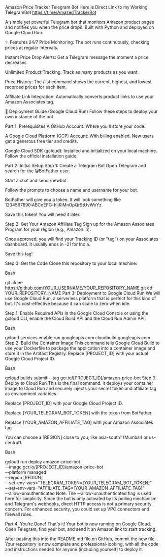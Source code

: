Amazon Price Tracker Telegram Bot
Here is Direct LInk to my Working TelegramBot
https://t.me/AmazedTrackerBot

A simple yet powerful Telegram bot that monitors Amazon product pages and notifies you when the price drops. Built with Python and deployed on Google Cloud Run.

✨ Features
24/7 Price Monitoring: The bot runs continuously, checking prices at regular intervals.

Instant Price Drop Alerts: Get a Telegram message the moment a price decreases.

Unlimited Product Tracking: Track as many products as you want.

Price History: The /list command shows the current, highest, and lowest recorded prices for each item.

Affiliate Link Integration: Automatically converts product links to use your Amazon Associates tag.

🚀 Deployment Guide (Google Cloud Run)
Follow these steps to deploy your own instance of the bot.

Part 1: Prerequisites
A GitHub Account: Where you'll store your code.

A Google Cloud Platform (GCP) Account: With billing enabled. New users get a generous free tier and credits.

Google Cloud SDK (gcloud): Installed and initialized on your local machine. Follow the official installation guide.

Part 2: Initial Setup
Step 1: Create a Telegram Bot
Open Telegram and search for the @BotFather user.

Start a chat and send /newbot.

Follow the prompts to choose a name and username for your bot.

BotFather will give you a token. It will look something like 1234567890:ABCdEFG-hIjKlMnOpQrStUvWxYz.

Save this token! You will need it later.

Step 2: Get Your Amazon Affiliate Tag
Sign up for the Amazon Associates Program for your region (e.g., Amazon.in).

Once approved, you will find your Tracking ID (or "tag") on your Associates dashboard. It usually ends in -21 for India.

Save this tag!

Step 3: Get the Code
Clone this repository to your local machine:

Bash

git clone https://github.com/YOUR_USERNAME/YOUR_REPOSITORY_NAME.git
cd YOUR_REPOSITORY_NAME
Part 3: Deployment to Google Cloud Run
We will use Google Cloud Run, a serverless platform that is perfect for this kind of bot. It's cost-effective because it can scale to zero when idle.

Step 1: Enable Required APIs
In the Google Cloud Console or using the gcloud CLI, enable the Cloud Build API and the Cloud Run Admin API.

Bash

gcloud services enable run.googleapis.com cloudbuild.googleapis.com
Step 2: Build the Container Image
This command tells Google Cloud Build to use your Dockerfile to package the application into a container image and store it in the Artifact Registry. Replace [PROJECT_ID] with your actual Google Cloud Project ID.

Bash

gcloud builds submit --tag gcr.io/[PROJECT_ID]/amazon-price-bot
Step 3: Deploy to Cloud Run
This is the final command. It deploys your container image to Cloud Run and securely injects your secret token and affiliate tag as environment variables.

Replace [PROJECT_ID] with your Google Cloud Project ID.

Replace [YOUR_TELEGRAM_BOT_TOKEN] with the token from BotFather.

Replace [YOUR_AMAZON_AFFILIATE_TAG] with your Amazon Associates tag.

You can choose a [REGION] close to you, like asia-south1 (Mumbai) or us-central1.

Bash

gcloud run deploy amazon-price-bot \
  --image gcr.io/[PROJECT_ID]/amazon-price-bot \
  --platform managed \
  --region [REGION] \
  --set-env-vars="TELEGRAM_TOKEN=[YOUR_TELEGRAM_BOT_TOKEN]" \
  --set-env-vars="AFFILIATE_TAG=[YOUR_AMAZON_AFFILIATE_TAG]" \
  --allow-unauthenticated
Note: The --allow-unauthenticated flag is used here for simplicity. Since the bot is only activated by its polling mechanism and Telegram's webhooks, direct HTTP access is not a primary security concern. For enhanced security, you could set up VPC connectors and firewall rules.

Part 4: You're Done!
That's it! Your bot is now running on Google Cloud. Open Telegram, find your bot, and send it an Amazon link to start tracking.

After pasting this into the README.md file on GitHub, commit the new file. Your repository is now complete and professional-looking, with all the code and instructions needed for anyone (including yourself) to deploy it.
